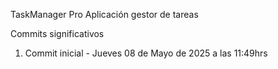 TaskManager Pro
Aplicación gestor de tareas


Commits significativos

1. Commit inicial - Jueves 08 de Mayo de 2025 a las 11:49hrs